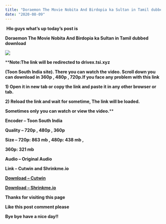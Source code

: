 ```yaml
---
title: "Doraemon The Movie Nobita And Birdopia ka Sultan in Tamil dubbed download"
date: "2020-08-09"
---
```


 **Hlo guys what’s up today’s post is**

**Doraemon The Movie Nobita And Birdopia ka Sultan in Tamil dubbed download**

[![](https://1.bp.blogspot.com/-LNLi-DpvCPw/XXWKlEPRuhI/AAAAAAAAA_I/LsMD5fqiupQYNVGwvqe2A7Pvm-TNM3oFQCLcBGAs/w400-h149/20190909_034719.png)](https://1.bp.blogspot.com/-LNLi-DpvCPw/XXWKlEPRuhI/AAAAAAAAA_I/LsMD5fqiupQYNVGwvqe2A7Pvm-TNM3oFQCLcBGAs/s320/20190909_034719.png)

****Note:The link will be redirected to drivex.tsi.xyz**

**(Toon South India site). There you can watch the video. Scroll down you can download in 360p , 480p , 720p.If you face any problem with this link**

**1) Open it in new tab or copy the link and paste it in any other browser or tab.**

**2) Reload the link and wait for sometime, The link will be loaded.** 

**Sometimes only you can watch or view the video.**** 

**Encoder – Toon South India**

**Quality – 720p , 480p , 360p**

**Size – 720p: 863 mb , 480p: 438 mb ,** 

**360p: 321 mb**

**Audio – Original Audio**

**Link – Cutwin and Shrinkme.io**

**[Download – Cutwin](https://cutwin.com/q8zZFf)**

**[Download – Shrinkme.io](https://shrinkme.io/J9x5L)**

**Thanks for visiting this page** 

**Like this post comment please**

**Bye bye have a nice day!!**
